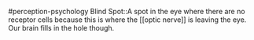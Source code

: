 #perception-psychology 
Blind Spot::A spot in the eye where there are no receptor cells because this is where the [[optic nerve]] is leaving the eye. Our brain fills in the hole though.